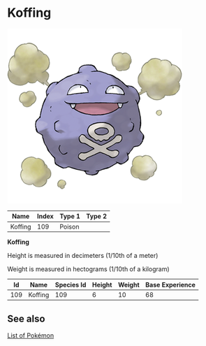 # Koffing


![Koffing](images/109.png)

| **Name** | **Index** | **Type 1** | **Type 2** |
|----|----|----|----|
| Koffing | 109 | Poison  |  |

**Koffing** 


Height is measured in decimeters (1/10th of a meter)

Weight is measured in hectograms (1/10th of a kilogram)

| **Id** | **Name** | **Species Id** | **Height** | **Weight** | **Base Experience** |
|--------|----------|----------------|------------|------------|---------------------|
| 109 | Koffing | 109 | 6 | 10 | 68 |


## See also

[List of Pokémon](../pokemon.md)
